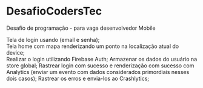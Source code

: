 # DesafioCodersTec
Desafio de programação - para vaga desenvolvedor Mobile

Tela de login usando (email e senha);<br>
Tela home com mapa renderizando um ponto na localização atual do device;<br>
Realizar o login utilizando Firebase Auth;
Armazenar os dados do usuário na store global;
Rastrear login com sucesso e renderização com sucesso com Analytics (enviar um evento com dados considerados primordiais nesses dois casos);
Rastrear os erros e envia-los ao Crashlytics;

